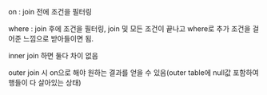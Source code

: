 ​on : join 전에 조건을 필터링

where : join 후에 조건을 필터링, join 및 모든 조건이 끝나고 where로 추가 조건을 걸어준 느낌으로 받아들이면 됨.



inner join 하면 둘다 차이 없음

outer join 시 on으로 해야 원하는 결과를 얻을 수 있음(outer table에 null값 포함하여 행들이 다 살아있는 상태)

